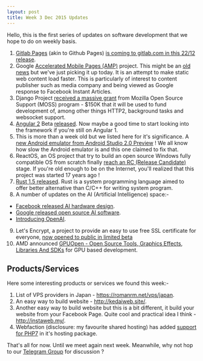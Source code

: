 ```yaml
---
layout: post
title: Week 3 Dec 2015 Updates
---
```


Hello, this is the first series of updates on software development that we hope to do on weekly basis.

1. [Gitlab Pages](https://gitlab.com/gitlab-org/gitlab-ee/merge_requests/80) (akin to Github Pages) [is coming to gitlab.com in this 22/12 release](https://about.gitlab.com/direction/).
2. Google [Accelerated Mobile Pages (AMP)](https://github.com/ampproject/amphtml) project. This might be an [old news](https://googleblog.blogspot.my/2015/10/introducing-accelerated-mobile-pages.html) but we've just picking it up today. It is an attempt to make static web content load faster. This is particularly of interest to content publisher such as media company and being viewed as Google response to Facebook Instant Articles.
3. Django Project [received a massive grant](https://www.djangoproject.com/weblog/2015/dec/11/django-awarded-moss-grant/) from Mozilla Open Source Support (MOSS) program - $150K that it will be used to fund development of, among other things HTTP2, background tasks and websocket support.
4. [Angular 2](https://angular.io/) Beta [released](http://angularjs.blogspot.my/2015/12/angular-2-beta.html). Now maybe a good time to start looking into the framework if you're still on Angular 1.
5. This is more than a week old but we listed here for it's significance. A [new Android emulator from Android Studio 2.0 Preview](http://android-developers.blogspot.my/2015/12/android-studio-20-preview-android.html) ! We all know how slow the Android emulator is and this one claimed to fix that.
6. ReactOS, an OS project that try to build an open source Windows fully compatible OS from scratch finally [reach an RC (Release Candidate)](http://finance.yahoo.com/news/reactos-open-source-windows-clone-173145859.html) stage. If you're old enough to be on the Internet, you'll realized that this project was started 17 years ago !
7. [Rust 1.5 released](http://blog.rust-lang.org/2015/12/10/Rust-1.5.html). Rust is a system programming language aimed to offer better alternative than C/C++ for writing system program.
8. A number of updates on the AI (Artificial Intelligence) space:-
  - [Facebook released AI hardware design](http://arstechnica.com/information-technology/2015/12/facebooks-open-sourcing-of-ai-hardware-is-the-start-of-the-deep-learning-revolution/).
  - [Google released open source AI software](http://www.wired.com/2015/11/google-open-sources-its-artificial-intelligence-engine/).
  - [Introducing OpenAI](https://openai.com/blog/introducing-openai/).
9. Let's Encrypt, a project to provide an easy to use free SSL certificate for everyone, [now opened to public in limited beta](http://blog.apnic.net/2015/12/16/now-everybody-can-https/)
10. AMD announced [GPUOpen - Open Source Tools, Graphics Effects, Libraries And SDKs](http://wccftech.com/amds-answer-to-nvidias-gameworks-gpuopen-announced-open-source-tools-graphics-effects-and-libraries/) for GPU based development.

## Products/Services

Here some interesting products or services we found this week:-

1. List of VPS providers in Japan - https://romanrm.net/vps/japan.
2. An easy way to build website - http://kedaiweb.site/.
3. Another easy way to build website but this is a bit different, it build your website from your Facebook Page. Quite cool and practical idea I think - http://instaweb.my/.
4. Webfaction (disclosure: my favourite shared hosting) has added [support for PHP7](https://blog.webfaction.com/2015/12/php-7-is-here/) in it's hosting package.

That's all for now. Until we meet again next week. Meanwhile, why not hop to our [Telegram Group](https://telegram.me/joinchat/ACIF0AHECE3dGeOPeqM8zw) for discussion ?

